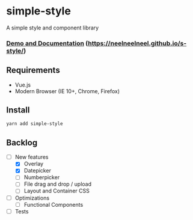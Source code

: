 # simple-style

A simple style and component library

### [Demo and Documentation](https://neelneelneel.github.io/s-style/) (https://neelneelneel.github.io/s-style/)

## Requirements
 * Vue.js
 * Modern Browser (IE 10+, Chrome, Firefox)

## Install

``` bash
yarn add simple-style
```

## Backlog
* [ ] New features
    * [x] Overlay
    * [x] Datepicker
    * [ ] Numberpicker
    * [ ] File drag and drop / upload
    * [ ] Layout and Container CSS
* [ ] Optimizations
    * [ ] Functional Components 
* [ ] Tests
